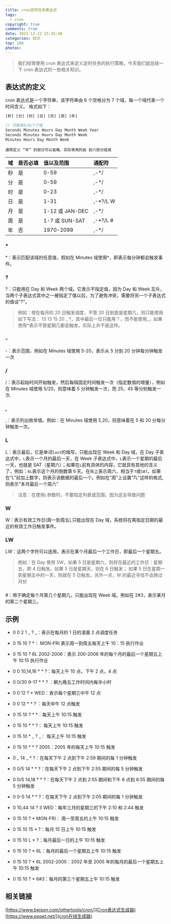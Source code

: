 ```yaml
---
title: cron定时任务表达式
tags:
  - cron
copyright: true
comments: true
date: 2021-12-22 15:25:48
categories: 知识
top: 108
photos:
---
```


> 我们经常使用 cron 表达式来定义定时任务的执行策略，今天我们就总结一下 cron 表达式的一些相关知识。

## 表达式的定义

cron 表达式是一个字符串，该字符串由 6 个空格分为 7 个域，每一个域代表一个时间含义。 格式如下：

```js
[秒] [分] [时] [日] [月] [周] [年]

// 可能有5/6/7个域
Seconds Minutes Hours Day Month Week Year
Seconds Minutes Hours Day Month Week
Minutes Hours Day Month Week
```

`通常定义 “年” 的部分可以省略，实际常用的由 前六部分组成`

| 域  | 是否必填 | 值以及范围      | 通配符    |
| :-- | :------- | :-------------- | :-------- |
| 秒  | 是       | 0-59            | ,-\*/     |
| 分  | 是       | 0-59            | ,-\*/     |
| 时  | 是       | 0-23            | ,-\*/     |
| 日  | 是       | 1-31            | ,-\*?/L W |
| 月  | 是       | 1-12 或 JAN-DEC | ,-\*/     |
| 周  | 是       | 1-7 或 SUN-SAT  | ,-\*?/L # |
| 年  | 否       | 1970-2099       | ,-\*/     |

### \*

\*：表示匹配该域的任意值，假如在 Minutes 域使用\*，即表示每分钟都会触发事件。

### ?

?：只能用在 Day 和 Week 两个域。它表示不指定值，因为 Day 和 Week 互斥，当两个子表达式其中之一被指定了值以后，为了避免冲突，需要将另一个子表达式的值设"?"。

> 例如：想在每月的 20 日触发调度，不管 20 日到底是星期几，则只能使用如下写法： 13 13 15 20 _ ?，其中最后一位只能用？，而不能使用_，如果使用\*表示不管星期几都会触发，实际上并不是这样。

### -

-：表示范围，例如在 Minutes 域使用 5-20，表示从 5 分到 20 分钟每分钟触发一次

### /

/：表示起始时间开始触发，然后每隔固定时间触发一次（指定数值的增量），例如在 Minutes 域使用 5/20，则意味着 5 分钟触发一次，而 25，45 等分别触发一次.

### ,

,：表示列出枚举值。例如：在 Minutes 域使用 5,20，则意味着在 5 和 20 分每分钟触发一次。

### L

L：表示最后，它是单词`last`的缩写，只能出现在 Week 和 Day 域，在 Day 子表达式中，`L`表示一个月的最后一天，在 Week 子表达式中，`L`表示一个星期的最后一天，也就是 SAT（星期六）；如果在`L`前有具体的内容，它就具有其他的含义了，例如：`6L`表示这个月的倒数第６天。在`周`上表示周六，相当于`7`或`SAT`。如果在”L”前加上数字，则表示该数据的最后一个。例如在“周”上设置”7L”这样的格式,则表示“本月最后一个周六”

> 注意：在使用`L`参数时，不要指定列表或范围，因为这会导致问题

### W

W：表示有效工作日(周一到周五),只能出现在 Day 域，系统将在离指定日期的最近的有效工作日触发事件。

### LW

LW：这两个字符可以连用，表示在某个月最后一个工作日，即最后一个星期五。

> 例如：在 Day 使用 5W，如果 5 日是星期六，则将在最近的工作日：星期五，即 4 日触发。如果 5 日是星期天，则在 6 日触发； 如果 5 日在星期一到星期五中的一天，则就在 5 日触发。另外一点，W 的最近寻找不会跨过月份

###

#：用于确定每个月第几个星期几，只能出现在 Week 域。例如在 2#3，表示某月的第二个星期三。

## 示例

- 0 0 2 1 _ ? _：表示在每月的 1 日的凌晨 2 点调度任务

- 0 15 10 ? \*： MON-FRI 表示周一到周五每天上午 10：15 执行作业

- 0 15 10 ? 6L 2002-2006：表示 200-2006 年的每个月的最后一个星期五上午 10:15 执行作业

- 0 0 10,14,16 \* \* ?：每天上午 10 点，下午 2 点，4 点

- 0 0/30 9-17 \* \* ? ：朝九晚五工作时间内每半小时

- 0 0 12 ? \* WED：表示每个星期三中午 12 点

- 0 0 12 \* \* ? ：每天中午 12 点触发

- 0 15 10 ? \* \*：每天上午 10:15 触发

- 0 15 10 \* \* ?： 每天上午 10:15 触发

- 0 15 10 \* _ ? _： 每天上午 10:15 触发

- 0 15 10 \* \* ? 2005：2005 年的每天上午 10:15 触发

- 0 _ 14 _ \* ?：在每天下午 2 点到下午 2:59 期间的每 1 分钟触发

- 0 0/5 14 \* \* ?：在每天下午 2 点到下午 2:55 期间的每 5 分钟触发

- 0 0/5 14,18 \* \* ?：在每天下午 2 点到 2:55 期间和下午 6 点到 6:55 期间的每 5 分钟触发

- 0 0-5 14 \* \* ?：在每天下午 2 点到下午 2:05 期间的每 1 分钟触发

- 0 10,44 14 ? 3 WED：每年三月的星期三的下午 2:10 和 2:44 触发

- 0 15 10 ? \* MON-FRI： 周一至周五的上午 10:15 触发

- 0 15 10 15 \* ?：每月 15 日上午 10:15 触发

- 0 15 10 L \* ?：每月最后一日的上午 10:15 触发

- 0 15 10 ? \* 6L：每月的最后一个星期五上午 10:15 触发

- 0 15 10 ? \* 6L 2002-2005：2002 年至 2005 年的每月的最后一个星期五上午 10:15 触发

- 0 15 10 ? \* 6#3：每月的第三个星期五上午 10:15 触发

## 相关链接

[https://www.bejson.com/othertools/cron/](Cron表达式生成器)
[https://www.pppet.net/](cron在线生成器)
